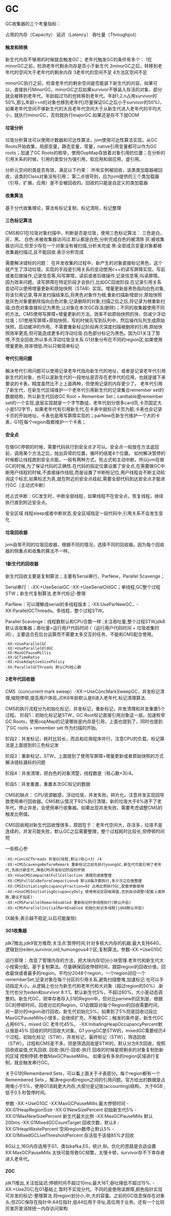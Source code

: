 # GC #
GC收集器的三个考量指标：

占用的内存（Capacity）
延迟（Latency）
吞吐量（Throughput）

#### 触发和转换 ####
新生代内存不够用的时候就会触发GC；
老年代触发GC的条件有多个：
1在minorGC之前，检测老年代剩余内存是否小于新生代
2minorGC之后，转移到老年代的空间大于老年代的剩余内存
3老年代的空间不足
4方法区空间不足

minorGC执行之前，检查老年代的剩余空间是否能装下新生代的内容，如果可以，直接执行MinorGC。minorGC之后如果survivor不够装入存活的对象，部分就会被移到老年代，年龄超过15的也转移到老年代。年龄1,2,n占用survivor的50%,那么年龄>=n的对象也移到老年代(尽量保证GC之后小于survivor的50%)，如果老年代空间不够新生代的大且老年代空间大于从新生代进入老年代的平均大小，就执行minorGC，否则就执行majorGC.如果还是存不下就OOM

#### 垃圾分析 ####
垃圾分析算法可以使用计数器和可达性算法，jvm使用可达性算法实现。从GC Roots开始收集，局部变量，静态变量，常量，native引用变量都可以作为GC roots；加速了GC Roots的枚举，使用OopMap存放着对象引用的位置；在分析的引用关系的时候，引用的类型分为强引用，软应用和弱应用，虚引用。

分析元空间的类是否有效，满足以下约束：
所有实例被回收，该类类加载器被回收，该类的Class对象没有引用；
第二点很苛刻，应为jvm提供的三个类加载器（引导，扩展，应用）是不会被回收的。回收的只能是自定义的类加载器


#### 收集算法 ####
基于分代收集理论，算法有标记复制，标记清除，标记整理


#### 三色标记算法 ####
CMS和G1在垃圾对象扫描中，判断是否是垃圾，使用三色标记算法：
三色是白，灰，黑。
白色:未被收集器访问过.默认都是白色;分析完成白色的被清除
灰:被收集器访问过,但至少存在一个对象没有被扫描,分析未完成
黑:全部成员变量对象都被收集器扫描过,且不能回收.表示分析完成

需要解决错标的问题：
在并发收集的过程中，新产生的对象直接标记黑色，这个就产生了浮动垃圾。实现的手段是引用关系的变动使用c++的读写屏障实现，写前或者后做操作,记录信息等,叫写屏障，读前或者后做操作,记录信息等,叫读屏障。因为效率问题，读写屏障在特定阶段才会执行,比如GC回收阶段.在记录引用关系变动可以使用增量更新和原始快照（STAB）实现。增量更新是黑色指向白色对象,将该引用记录,等并发扫描结束后,将黑色对象作为根,重新扫描新增部分.原始快照是灰色对象要删除指向白色对象,记录删除的对象,扫描之后之后,将记录为根重新扫描,白色对象直接标记为黑色,让对象在本次GC存活(删除)；不同的收集器使用不同的方法。CMS使用写屏障+增量更新的方法。效率不如原始快照的快，但减少浮动垃圾；G1使用写屏障+原始快照，写的时候先写到队列中，然后操作队列生成原始快照，启动缓冲的作用。不需要重新标记阶段再次深度扫描被删除的引用.原始快照效率更高,但可能造成更多的浮动垃圾.白色部分标记为黑色。因为G1关注了暂停,不完全回收,所以多点浮动垃圾没关系.G1对象分布在不同的region区,如果使用增量更新,效率很低.所以只做简单标记


#### 夸代引用问题 ####
解决夸代引用问题可以使用记录老年代指向新生代的地址，或者是记录老年代引用新生代的对象，也可以是新生代的一段地址是否存在老年代的应用，也就是接下来要说的卡表。精度虽然比不上上面两种，但使用记录的内存更少了。
老年代引用了新生代，在新生代区域维护一个老年代引用新生代的记录集合remember set的数据结构，所以新生代回收GC Root + Remember Set；cardtable是remember set的一个实现,底层实现就是一个字节数组，老年代划分很多card页,卡页固定大小是512字节，如果老年代有引用新生代,在卡表中就标识卡页为脏,卡表也会记录卡页的开始地址，卡表也是用写屏障实现的；parNew在新生代维护一个大的卡表，G1在每个region取都维护一个卡表；


#### 安全点 ####
在做GC停顿的时候，需要代码执行到安全点才可以。安全点一般放在方法返回前，调用某个方法之后，抛出异常的位置，循环的结尾4个位置。
如何解决暂停的时候都让线程跑到安全点能，一般有两种方式，抢占式和主动中断。所以jvm在做GC的时候,为了保证代码的正确性.在代码的指定位置设置了安全点,在需要做GC中断用户线程的时候,不直接操作线程,而是设置了中断标记位,用户线程会不断主动轮询这个标志,如果标志为真,就在附近的安全点挂起,需要全部代码到达安全点才能进行GC（主动式中断）

抢占式中断：GC发生时，中断全部线程，如果线程不在安全点，恢复线程，继续执行直到附近安全点。

安全区域
线程sleep或者中断状态,安全区域指定一段代码中,引用关系不会发生变化

#### 垃圾回收器 ####
jvm自带不同的垃圾回收器，根据不同的情况，选择不同的回收器。因为每个回收器的侧重点和收集的算法不一样。

#### 1新生代的回收器 ####
新生代回收主要是复制算法；主要有Serial串行，ParNew，Parallel Scavenge；

Serial串行：-XX:+UseSerialGC -XX:+UseSerialOldGC；单线程,GC整个过程STW；新生代复制算法,老年代标记-整理

ParNew：可以理解成serial的多线程版本；-XX:UseParNewGC，-XX:ParallelGCThreads。多线程，整个过程STW。

Parallel Scavenge：线程数默认和CPU合数一样
;关注吞吐量,整个过程STW,jdk8默认该收集器；吞吐量=运行用户代码时间 /（运行用户代码时间 + 垃圾收集时间），主要适合在后台运算而不需要太多交互的任务，不能和CMS配合使用。

    -XX:+UseParallelGC 
    -XX:+UseParallelOldGC
    -XX:MaxGCPauseMillis
    -XX:GCTimeRatio
    -XX:+UseAdaptiveSizePolicy
    -XX:ParallelGCThreads 默认CPU核心数

#### 2老年代回收器 ####
CMS（cuncurrent mark sweep）-XX:+UseConcMarkSweepGC，并发标记清理,缩短停顿,提高用户体验,JDK8年龄默认是6进入老年代.标记清理算法.

CMS的执行流程分为初始化标记，并发标记，重新标记，并发清理和并发重置5个过程。
阶段1：初始化标记是STW，GC Root标记直接引用对象这一层。加速枚举GC Roots，使用oopMap的记录哪些是内存是引用，上面也提到了，同时也提到了GC roots + remember set.作为扫描的开始。

阶段2：并发标记，耗时比较长，而且和应用程序并行，注意CPU的负载，标记算法是上面提到的三色标记发

阶段3：重新标记，STW，上面提到了使用写屏障+增量更新或者原始快照的方式解决错标漏标的问题

阶段4：并发清理，把白色的对象清楚，线程数是（核心数+3)/4。

阶段5：并发重置，重置本次GC标记的数据

CMS的缺点：
CPU资源敏感，浮动垃圾，并发失败，碎片化。注意并发实现回导致使用串行回收器。CMS默认情况下92%执行清理，新的垃圾大于8%进不了老年代，停止并发，会使用串行收集器。如果出现并发失败，需要考虑调整CMS的触发比例值。

CMS回收相对新生代回收慢很多，原因在于：老年代空间大，存活多，垃圾不是连续的，并发可能失败，默认GC之后需要整理，整个过程耗时比较长,但停顿时间短


一些核心参

    
    -XX:+ConcGCThreads 并发GC线程,默认(核心+3) /4
	-XX:+CMSScavengeBeforeRemark 重新标记之前先执行youngGC.新生代可能引用了老年代,先执行新生代,降低CMS并发标记阶段的开销 
    -XX:+UseCMSCompactAtFullCollection 清理完成做整理
    -XX:CMSFullGCsBeforeCompaction=0 默认0每次都执行,多少次之后做整理
    -XX:CMSInitiatingOccupancyFraction=92 占用比例执行GC,配套参数使用
    -XX:+UseCMSInitiatingOccupancyOnly 使用用设定回收阈值,否则自动调整(配套上面参数,建议不指定)
 	-XX:+CMSParallelRemarkEnabled 重新标记时多线程执行(默认开启)
	-XX:+CMSParallelInitialMarkEnabled 初始化标记多线程(jdk8默认开启)

(X越多,表示越不稳定,以后可能废除)


#### 3G1收集器 ####
jdk7推出,jdk9官方推荐;关注点:暂停时间;针对多核大内存的机器;最大支持64G，逻辑划分eden,survivor,old,humongous4个区;复制算法。参数-XX:+UseG1GC

运行原理：
改变了管理内存的方法，把大块内存切分小块管理.老年代和新生代大小按需分配。基于复制算法。尽量确保回收停顿时间，跟踪region的回收价值，回收最快或者最多的region。平均分2048个region，一个region对应一个rememberSet,记录对象在每个分区的引用关系,避免扫描整堆,加速标记.也可以手动指定大小。从逻辑上也分为新生代和老年代和大对象（超过region的50%）.新生代也分为eden和survivor 8:1:1。默认新生代5%，不超过60%。大小是动态调整的。新生代GC，把幸存者存入S1的Region中，但对比parnew的区别是，根据GC的停顿时间，回收对应的Region。G1会跟踪对每个Region的回收需要时间，对一部分的region进行回收。新生代初始化5%，如果到了5%但是回收过段比MaxGCPauseMills小很多，会继续扩充，不触发GC；触发的条件是，新生代GC占用60%，mixed GC 老年代45%。
-XX:InitiatingHeapOccupancyPercent默认值是45%
回收的同时回收大对象。G1 yongGC是STW的，mixedGC需要经历4个过程。初始化标记（STW），并发标记，最终标记（STW），筛选回收（STW）。过程和CMS差不多。但是筛选回收是STW的，默认分为8次回收，按照回收收益值,优先回收.
回收-执行-回收-执行.回收的时候是把剩余的对象复制到新的区域
控制停顿.参数MaxGCPauseMillis。
如果没有多余的region区域进行复制，就会触发串行GC。

关于G1的Remembered Sets，可以看上面关于卡表部分。每个region都有一个Remembered Sets 。解决region和region之间的引用问题。官方给出的数据是占用堆小于5%，使用G1消耗更大内存,大部分是记账(accounting)结构， 大于6GB ,低于0.5 秒暂停时间。

参数
    -XX:+UseG1GC
    -XX:MaxGCPauseMillis 最大停顿时间
    -XX:G1HeapRegionSize
    -XX:G1NewSizePercent 初始新生代5%
    -XX:G1MaxNewSizePercent 新生代最大比例
    -XX:MaxGCPauseMills 默认200ms
    -XX:G1MixedGCCountTarget 回收次数，默认8
    -XX:G1HeapWastePercent 空闲region数停止默认5%
    -XX:G1MixedGCLiveThresholdPercent 存活低于该值85%才回收


8G以上,16G内存适用于G1，类似kafka,ES，统计,BI。优化的思路是合适设置XX:MaxGCPauseMills 太快可能导致GC频繁，太慢卡顿，survivor存不下幸存者进入老年代。


#### ZGC ####
jdk11推出,关注低延迟;停顿时间不超过10ms;最大16T;吞吐降低不超过15%. -XX:+UseZGC;在G1基础上.暂时不实现分代。不同的是使用读屏障,颜色指针实现可并发的标记-整理算法.将region划分小,中,大的容量。之前的GC信息保存在对象头,但ZGC保存在指针中.64位指针,低44位用于寻址,高位用于业务。还有一个比较厉害厉害消除统一内存访问架构